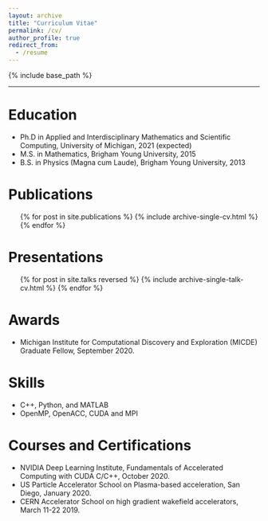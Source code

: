 ```yaml
---
layout: archive
title: "Curriculum Vitae"
permalink: /cv/
author_profile: true
redirect_from:
  - /resume
---
```


{% include base_path %}

---

Education
======
* Ph.D in Applied and Interdisciplinary Mathematics and Scientific Computing, University of Michigan, 2021 (expected)
* M.S. in Mathematics, Brigham Young University, 2015
* B.S. in Physics (Magna cum Laude), Brigham Young University, 2013

Publications
======
  <ul>{% for post in site.publications %}
    {% include archive-single-cv.html %}
  {% endfor %}</ul>
  
Presentations
======
  <ul>{% for post in site.talks reversed %}
    {% include archive-single-talk-cv.html %}
  {% endfor %}</ul>
  
Awards
===
* Michigan Institute for Computational Discovery and Exploration (MICDE) Graduate Fellow, September 2020.
  
Skills
======
* C++,  Python, and MATLAB
* OpenMP, OpenACC, CUDA and MPI

Courses and Certifications
==========================
* NVIDIA Deep Learning Institute, Fundamentals of Accelerated Computing with CUDA C/C++, October 2020.
* US Particle Accelerator School on Plasma-based acceleration, San Diego, January 2020.
* CERN Accelerator School on high gradient wakefield accelerators, March 11-22 2019.
